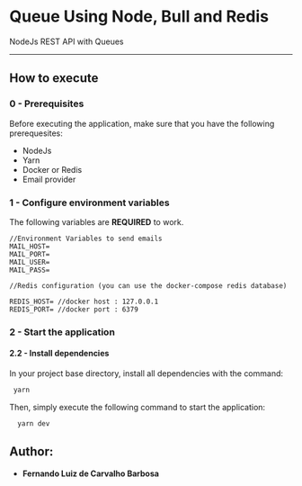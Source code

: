 # Queue Using Node, Bull and Redis

NodeJs REST API with Queues

---

## How to execute

### 0 - Prerequisites

Before executing the application, make sure that you have the following prerequesites:

- NodeJs
- Yarn
- Docker or Redis
- Email provider

### 1 - Configure environment variables

The following variables are **REQUIRED** to work.

```
//Environment Variables to send emails
MAIL_HOST=
MAIL_PORT=
MAIL_USER=
MAIL_PASS=

//Redis configuration (you can use the docker-compose redis database)

REDIS_HOST= //docker host : 127.0.0.1
REDIS_PORT= //docker port : 6379
```

### 2 - Start the application

#### 2.2 - Install dependencies

In your project base directory, install all dependencies with the command:

```sh
 yarn
```

Then, simply execute the following command to start the application:

```sh
  yarn dev
```

## Author:

- **Fernando Luiz de Carvalho Barbosa**
